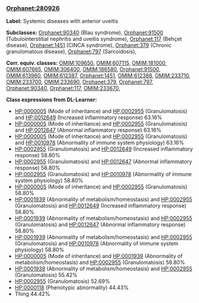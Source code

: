 
### [Orphanet:280926](http://www.orpha.net/ORDO/Orphanet_280926)
**Label:** Systemic diseases with anterior uveitis

**Subclasses:** [Orphanet:90340](http://www.orpha.net/ORDO/Orphanet_90340) (Blau syndrome), [Orphanet:91500](http://www.orpha.net/ORDO/Orphanet_91500) (Tubulointerstitial nephritis and uveitis syndrome), [Orphanet:117](http://www.orpha.net/ORDO/Orphanet_117) (Behçet disease), [Orphanet:1451](http://www.orpha.net/ORDO/Orphanet_1451) (CINCA syndrome), [Orphanet:379](http://www.orpha.net/ORDO/Orphanet_379) (Chronic granulomatous disease), [Orphanet:797](http://www.orpha.net/ORDO/Orphanet_797) (Sarcoidosis), 

**Corr. equiv. classes:** [OMIM:109650](http://purl.obolibrary.org/obo/OMIM_109650), [OMIM:607115](http://purl.obolibrary.org/obo/OMIM_607115), [OMIM:181000](http://purl.obolibrary.org/obo/OMIM_181000), [OMIM:607665](http://purl.obolibrary.org/obo/OMIM_607665), [OMIM:306400](http://purl.obolibrary.org/obo/OMIM_306400), [OMIM:186580](http://purl.obolibrary.org/obo/OMIM_186580), [Orphanet:91500](http://www.orpha.net/ORDO/Orphanet_91500), [OMIM:613960](http://purl.obolibrary.org/obo/OMIM_613960), [OMIM:612387](http://purl.obolibrary.org/obo/OMIM_612387), [Orphanet:1451](http://www.orpha.net/ORDO/Orphanet_1451), [OMIM:612388](http://purl.obolibrary.org/obo/OMIM_612388), [OMIM:233710](http://purl.obolibrary.org/obo/OMIM_233710), [OMIM:233700](http://purl.obolibrary.org/obo/OMIM_233700), [OMIM:233690](http://purl.obolibrary.org/obo/OMIM_233690), [Orphanet:379](http://www.orpha.net/ORDO/Orphanet_379), [Orphanet:797](http://www.orpha.net/ORDO/Orphanet_797), [Orphanet:90340](http://www.orpha.net/ORDO/Orphanet_90340), [Orphanet:117](http://www.orpha.net/ORDO/Orphanet_117), [OMIM:233670](http://purl.obolibrary.org/obo/OMIM_233670), 

**Class expressions from DL-Learner:**

- [HP:0000005](http://purl.obolibrary.org/obo/HP_0000005) (Mode of inheritance) and [HP:0002955](http://purl.obolibrary.org/obo/HP_0002955) (Granulomatosis) and [HP:0012649](http://purl.obolibrary.org/obo/HP_0012649) (Increased inflammatory response) 63.16%
- [HP:0000005](http://purl.obolibrary.org/obo/HP_0000005) (Mode of inheritance) and [HP:0002955](http://purl.obolibrary.org/obo/HP_0002955) (Granulomatosis) and [HP:0012647](http://purl.obolibrary.org/obo/HP_0012647) (Abnormal inflammatory response) 63.16%
- [HP:0000005](http://purl.obolibrary.org/obo/HP_0000005) (Mode of inheritance) and [HP:0002955](http://purl.obolibrary.org/obo/HP_0002955) (Granulomatosis) and [HP:0010978](http://purl.obolibrary.org/obo/HP_0010978) (Abnormality of immune system physiology) 63.16%
- [HP:0002955](http://purl.obolibrary.org/obo/HP_0002955) (Granulomatosis) and [HP:0012649](http://purl.obolibrary.org/obo/HP_0012649) (Increased inflammatory response) 58.80%
- [HP:0002955](http://purl.obolibrary.org/obo/HP_0002955) (Granulomatosis) and [HP:0012647](http://purl.obolibrary.org/obo/HP_0012647) (Abnormal inflammatory response) 58.80%
- [HP:0002955](http://purl.obolibrary.org/obo/HP_0002955) (Granulomatosis) and [HP:0010978](http://purl.obolibrary.org/obo/HP_0010978) (Abnormality of immune system physiology) 58.80%
- [HP:0000005](http://purl.obolibrary.org/obo/HP_0000005) (Mode of inheritance) and [HP:0002955](http://purl.obolibrary.org/obo/HP_0002955) (Granulomatosis) 58.80%
- [HP:0001939](http://purl.obolibrary.org/obo/HP_0001939) (Abnormality of metabolism/homeostasis) and [HP:0002955](http://purl.obolibrary.org/obo/HP_0002955) (Granulomatosis) and [HP:0012649](http://purl.obolibrary.org/obo/HP_0012649) (Increased inflammatory response) 58.80%
- [HP:0001939](http://purl.obolibrary.org/obo/HP_0001939) (Abnormality of metabolism/homeostasis) and [HP:0002955](http://purl.obolibrary.org/obo/HP_0002955) (Granulomatosis) and [HP:0012647](http://purl.obolibrary.org/obo/HP_0012647) (Abnormal inflammatory response) 58.80%
- [HP:0001939](http://purl.obolibrary.org/obo/HP_0001939) (Abnormality of metabolism/homeostasis) and [HP:0002955](http://purl.obolibrary.org/obo/HP_0002955) (Granulomatosis) and [HP:0010978](http://purl.obolibrary.org/obo/HP_0010978) (Abnormality of immune system physiology) 58.80%
- [HP:0000005](http://purl.obolibrary.org/obo/HP_0000005) (Mode of inheritance) and [HP:0001939](http://purl.obolibrary.org/obo/HP_0001939) (Abnormality of metabolism/homeostasis) and [HP:0002955](http://purl.obolibrary.org/obo/HP_0002955) (Granulomatosis) 58.80%
- [HP:0001939](http://purl.obolibrary.org/obo/HP_0001939) (Abnormality of metabolism/homeostasis) and [HP:0002955](http://purl.obolibrary.org/obo/HP_0002955) (Granulomatosis) 55.42%
- [HP:0002955](http://purl.obolibrary.org/obo/HP_0002955) (Granulomatosis) 52.69%
- [HP:0000118](http://purl.obolibrary.org/obo/HP_0000118) (Phenotypic abnormality) 44.43%
- Thing 44.42%



